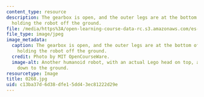 ```yaml
---
content_type: resource
description: The gearbox is open, and the outer legs are at the bottom of their cycle,
  holding the robot off the ground.
file: /media/https%3A/open-learning-course-data-rc.s3.amazonaws.com/es-293-lego-robotics-spring-2007/c13ba37d6d38dfe15dd43ec81222d29e_0268.jpg
file_type: image/jpeg
image_metadata:
  caption: The gearbox is open, and the outer legs are at the bottom of their cycle,
    holding the robot off the ground.
  credit: Photo by MIT OpenCourseWare.
  image-alt: Another humanoid robot, with an actual Lego head on top, and arms extending
    down to the ground.
resourcetype: Image
title: 0268.jpg
uid: c13ba37d-6d38-dfe1-5dd4-3ec81222d29e
---
```

